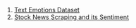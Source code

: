 1. [Text Emotions Dataset](https://github.com/amdhiqal/ML/tree/main/Text%20Analytics/Text%20Emotions%20Dataset)
2. [Stock News Scraping and its Sentiment](https://github.com/amdhiqal/ML/tree/main/Text%20Analytics/Stocks%20News%20Scraping%20and%20its%20Sentiment) 
